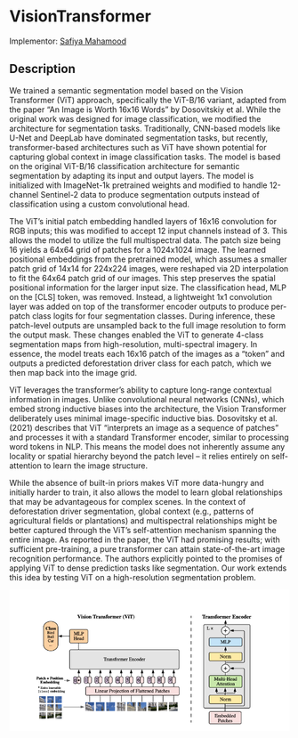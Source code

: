 # VisionTransformer

Implementor: [Safiya Mahamood](https://github.com/SafiyaMah)

## Description

We trained a semantic segmentation model based on the Vision Transformer (ViT) approach, specifically the ViT-B/16 variant, adapted from the paper “An Image is Worth 16x16 Words” by Dosovitskiy et al. While the original work was designed for image classification, we modified the architecture for segmentation tasks.
Traditionally, CNN-based models like U-Net and DeepLab have dominated segmentation tasks, but recently, transformer-based architectures such as ViT have shown potential for capturing global context in image classification tasks.
The model is based on the original ViT-B/16 classification architecture for semantic segmentation by adapting its input and output layers. The model is initialized with ImageNet-1k pretrained weights and modified to handle 12-channel Sentinel-2 data to produce segmentation outputs instead of classification using a custom convolutional head. 

The ViT’s initial patch embedding handled layers of 16x16 convolution for RGB inputs; this was modified to accept 12 input channels instead of 3. This allows the model to utilize the full multispectral data. The patch size being 16 yields a 64x64 grid of patches for a 1024x1024 image. 
The learned positional embeddings from the pretrained model, which assumes a smaller patch grid of 14x14 for 224x224 images, were reshaped via 2D interpolation to fit the 64x64 patch grid of our images. This step preserves the spatial positional information for the larger input size. 
The classification head, MLP on the [CLS] token, was removed. Instead, a lightweight 1x1 convolution layer was added on top of the transformer encoder outputs to produce per-patch class logits for four segmentation classes. During inference, these patch-level outputs are unsampled back to the full image resolution to form the output mask.
These changes enabled the ViT to generate 4-class segmentation maps from high-resolution, multi-spectral imagery. In essence, the model treats each 16x16 patch of the images as a “token” and outputs a predicted deforestation driver class for each patch, which we then map back into the image grid.

ViT leverages the transformer’s ability to capture long-range contextual information in images. Unlike convolutional neural networks (CNNs), which embed strong inductive biases into the architecture, the Vision Transformer deliberately uses minimal image-specific inductive bias. 
Dosovitsky et al. (2021) describes that ViT “interprets an image as a sequence of patches” and processes it with a standard Transformer encoder, similar to processing word tokens in NLP. This means the model does not inherently assume any locality or spatial hierarchy beyond the patch level – it relies entirely on self-attention to learn the image structure. 

While the absence of built-in priors makes ViT more data-hungry and initially harder to train, it also allows the model to learn global relationships that may be advantageous for complex scenes. In the context of deforestation driver segmentation, global context (e.g., patterns of agricultural fields or plantations) and multispectral relationships might be better captured through the ViT’s self-attention mechanism spanning the entire image. 
As reported in the paper, the ViT had promising results; with sufficient pre-training, a pure transformer can attain state-of-the-art image recognition performance. The authors explicitly pointed to the promises of applying ViT to dense prediction tasks like segmentation. Our work extends this idea by testing ViT on a high-resolution segmentation problem. 

![image](vitimg.png)
